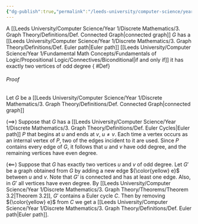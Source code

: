 ```yaml
---
{"dg-publish":true,"permalink":"/leeds-university/computer-science/year-1/discrete-mathematics/3-graph-theory/theorems/corollary-3-2/","tags":["Theorem"]}
---
```


A [[Leeds University/Computer Science/Year 1/Discrete Mathematics/3. Graph Theory/Definitions/Def. Connected Graph\|connected graph]] $G$ has a [[Leeds University/Computer Science/Year 1/Discrete Mathematics/3. Graph Theory/Definitions/Def. Euler path\|Euler path]] [[Leeds University/Computer Science/Year 1/Fundamental Math Concepts/Fundamentals of Logic/Propositional Logic/Connectives/Biconditional\|if and only if]] it has exactly two vertices of odd degree
{ #Def}


###### *Proof*
Let $G$ be a [[Leeds University/Computer Science/Year 1/Discrete Mathematics/3. Graph Theory/Definitions/Def. Connected Graph\|connected graph]]

$(\implies)$ Suppose that $G$ has a [[Leeds University/Computer Science/Year 1/Discrete Mathematics/3. Graph Theory/Definitions/Def. Euler Cycles\|Euler path]] $P$ that begins at $u$ and ends at $v$, $u\neq v$. Each time a vertex occurs as an internal vertex of $P$, two of the edges incident to it are used. Since $P$ contains every edge of $G$, it follows that $u$ and $v$ have odd degree, and the remaining vertices have even degree.

$(\impliedby)$ Suppose that $G$ has exactly two vertices $u$ and $v$ of odd degree. Let $G'$ be a graph obtained from $G$ by adding a new edge ${\color{yellow} e}$ between $u$ and $v$. Note that $G’$ is connected and has at least one edge. Also, in $G'$ all vertices have even degree. By [[Leeds University/Computer Science/Year 1/Discrete Mathematics/3. Graph Theory/Theorems/Theorem 3.2\|Theorem 3.2]], $G'$ contains a Euler cycle $C$. Then by removing ${\color{yellow} e}$ from $C$ we get a [[Leeds University/Computer Science/Year 1/Discrete Mathematics/3. Graph Theory/Definitions/Def. Euler path\|Euler path]].